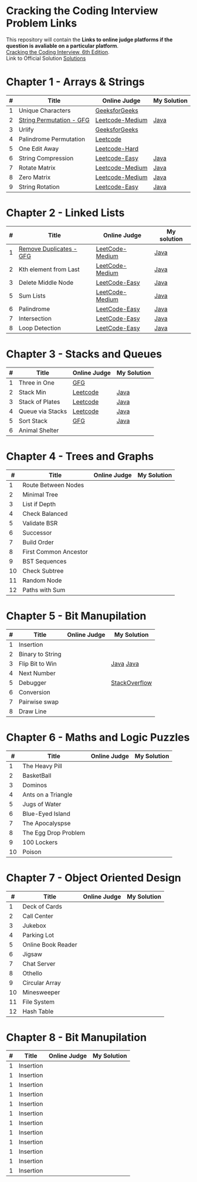 
# Cracking the Coding Interview Problem Links

This repository will contain the **Links to online judge platforms if the question is avaliable on a particular platform**. <br>
[Cracking the Coding Interview, 6th Edition](http://www.crackingthecodinginterview.com/).<br>
Link to Official Solution [Solutions](https://github.com/careercup/CtCI-6th-Edition)
# Chapter 1 - Arrays & Strings
| # | Title | Online Judge | My Solution |
|---| ----- | -------- | ----------|
|1|Unique Characters|[GeeksforGeeks](https://www.geeksforgeeks.org/determine-string-unique-characters/)||
|2|[String Permutation - GFG](https://www.geeksforgeeks.org/check-if-two-strings-are-permutation-of-each-other/)|[Leetcode-Medium](https://leetcode.com/problems/permutation-in-string/description/)|[Java](https://leetcode.com/problems/permutation-in-string/)|
|3|Urlify|[GeeksforGeeks](https://www.geeksforgeeks.org/urlify-given-string-replace-spaces/)||
|4|Palindrome Permutation|[Leetcode](https://leetcode.com/articles/palindrome-permutation/#solution)||
|5|One Edit Away|[Leetcode-Hard](https://leetcode.com/problems/edit-distance/description/)||
|6|String Compression|[Leetcode-Easy](https://leetcode.com/problems/string-compression/description/)|[Java](https://leetcode.com/problems/string-compression/description/)|
|7|Rotate Matrix|[Leetcode-Medium](https://leetcode.com/problems/rotate-image/description/)|[Java](https://leetcode.com/problems/rotate-image/)|
|8|Zero Matrix|[Leetcode-Medium](https://leetcode.com/problems/set-matrix-zeroes/description/)|[Java](https://leetcode.com/problems/set-matrix-zeroes/description/)|
|9|String Rotation|[Leetcode-Easy](https://leetcode.com/problems/rotate-string/description/)|[Java](https://leetcode.com/problems/rotate-string/description/)|

# Chapter 2 - Linked Lists
| # | Title | Online Judge | My solution |
|---| ----- | -------- | --------|
|1|[Remove Duplicates - GFG](https://www.geeksforgeeks.org/remove-duplicates-from-an-unsorted-linked-list/)|[LeetCode-Medium](https://leetcode.com/problems/remove-duplicates-from-sorted-list-ii/description/)|[Java](https://leetcode.com/problems/remove-duplicates-from-sorted-list-ii/)|
|2|Kth element from Last|[LeetCode-Medium](https://leetcode.com/problems/remove-nth-node-from-end-of-list/description/)|[Java](https://leetcode.com/problems/remove-nth-node-from-end-of-list/)|
|3|Delete Middle Node|[LeetCode-Easy](https://leetcode.com/problems/delete-node-in-a-linked-list/description/)|[Java]()|
|5|Sum Lists|[LeetCode-Medium](https://leetcode.com/problems/add-two-numbers/description/)|[Java](https://leetcode.com/problems/add-two-numbers/)|
|6|Palindrome|[LeetCode-Easy](https://leetcode.com/problems/palindrome-linked-list/description/)|[Java](https://leetcode.com/problems/palindrome-linked-list/)|
|7|Intersection|[LeetCode-Easy](https://leetcode.com/problems/intersection-of-two-linked-lists/description/)|[Java](https://leetcode.com/submissions/detail/450976218/)|
|8|Loop Detection|[LeetCode-Easy](https://leetcode.com/problems/linked-list-cycle/description/)|[Java](https://leetcode.com/problems/linked-list-cycle/)|

# Chapter 3 - Stacks and Queues 
| # | Title | Online Judge | My Solution |
|---| ----- | -------- | ----------|
| 1 |Three in One |[GFG](https://www.geeksforgeeks.org/efficiently-implement-k-stacks-single-array/)||
| 2 |Stack Min |[Leetcode](https://leetcode.com/problems/min-stack/)|[Java](https://leetcode.com/submissions/detail/462938900/)|
| 3 |Stack of Plates |[Leetcode](https://leetcode.com/problems/dinner-plate-stacks/)|[Java](https://leetcode.com/problems/dinner-plate-stacks/)|
| 4 |Queue via Stacks|[Leetcode](https://leetcode.com/problems/implement-queue-using-stacks/)|[Java](https://leetcode.com/problems/implement-queue-using-stacks/submissions/)|
| 5 |Sort Stack      |[GFG](https://www.geeksforgeeks.org/sort-stack-using-temporary-stack/)|[Java](https://github.com/Appdev33/CtCI-6th-Edition/blob/master/Java/Ch%2003.%20Stacks%20and%20Queues/Q3_05_Sort_Stack/Question.java)|
| 6 |Animal Shelter  |||

# Chapter 4 - Trees and Graphs
| # | Title | Online Judge | My Solution |
|---| ----- | -------- | ----------|
| 1 |Route Between Nodes |||
| 2 |Minimal Tree |||
| 3 |List if Depth |||
| 4 |Check Balanced |||
| 5 |Validate BSR |||
| 6 |Successor |||
| 7 |Build Order |||
| 8 |First Common Ancestor |||
| 9 |BST Sequences |||
| 10 |Check Subtree |||
| 11 |Random Node |||
| 12 |Paths with Sum |||


# Chapter 5 - Bit Manupilation
| # | Title | Online Judge | My Solution |
|---| ----- | -------- | ----------|
| 1 |Insertion |||
| 2 |Binary to String |||
| 3 |Flip Bit to Win ||[Java](https://ide.geeksforgeeks.org/KLET8atniQ) [Java](http://www.yujinc.com/5-3-flip-bit-to-win-cci/)|
| 4 |Next Number |||
| 5 |Debugger ||[StackOverflow](https://stackoverflow.com/questions/4678333/n-n-1-what-does-this-expression-do)|
| 6 |Conversion |||
| 7 |Pairwise swap |||
| 8 |Draw Line |||


# Chapter 6 - Maths and Logic Puzzles
| # | Title | Online Judge | My Solution |
|---| ----- | -------- | ----------|
| 1 |The Heavy Pill |||
| 2 |BasketBall |||
| 3 |Dominos |||
| 4 |Ants on a Triangle |||
| 5 |Jugs of Water |||
| 6 |Blue-Eyed Island |||
| 7 |The Apocalyspse |||
| 8 | The Egg Drop Problem |||
| 9 |100 Lockers |||
| 10 |Poison |||


# Chapter 7 - Object Oriented Design
| # | Title | Online Judge | My Solution |
|---| ----- | -------- | ----------|
| 1 |Deck of Cards |||
| 2 |Call Center |||
| 3 |Jukebox |||
| 4 |Parking Lot |||
| 5 |Online Book Reader |||
| 6 |Jigsaw |||
| 7 |Chat Server |||
| 8 |Othello |||
| 9 |Circular Array |||
| 10 |Minesweeper |||
| 11 |File System |||
| 12 |Hash Table |||


# Chapter 8 - Bit Manupilation
| # | Title | Online Judge | My Solution |
|---| ----- | -------- | ----------|
| 1 |Insertion |||
| 1 |Insertion |||
| 1 |Insertion |||
| 1 |Insertion |||
| 1 |Insertion |||
| 1 |Insertion |||
| 1 |Insertion |||
| 1 |Insertion |||
| 1 |Insertion |||
| 1 |Insertion |||
| 1 |Insertion |||
| 1 |Insertion |||













